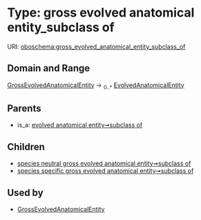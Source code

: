 
# Type: gross evolved anatomical entity_subclass of




URI: [oboschema:gross_evolved_anatomical_entity_subclass_of](http://purl.obolibrary.org/oboschema/gross_evolved_anatomical_entity_subclass_of)


## Domain and Range

[GrossEvolvedAnatomicalEntity](GrossEvolvedAnatomicalEntity.md) ->  <sub>0..*</sub> [EvolvedAnatomicalEntity](EvolvedAnatomicalEntity.md)

## Parents

 *  is_a: [evolved anatomical entity➞subclass of](evolved_anatomical_entity_subclass_of.md)

## Children

 *  [species neutral gross evolved anatomical entity➞subclass of](species_neutral_gross_evolved_anatomical_entity_subclass_of.md)
 *  [species specific gross evolved anatomical entity➞subclass of](species_specific_gross_evolved_anatomical_entity_subclass_of.md)

## Used by

 * [GrossEvolvedAnatomicalEntity](GrossEvolvedAnatomicalEntity.md)
